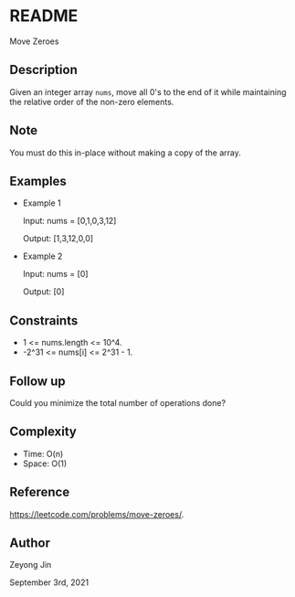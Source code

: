 # README
Move Zeroes

## Description
Given an integer array `nums`, move all 0's to the end of it while maintaining the relative order of the non-zero elements.

## Note
You must do this in-place without making a copy of the array.

## Examples
- Example 1

  Input: nums = [0,1,0,3,12]
  
  Output: [1,3,12,0,0]
  
- Example 2

  Input: nums = [0]

  Output: [0]
 
## Constraints
- 1 <= nums.length <= 10^4.
- -2^31 <= nums[i] <= 2^31 - 1.

## Follow up
Could you minimize the total number of operations done?

## Complexity
- Time: O(n)
- Space: O(1)

## Reference
https://leetcode.com/problems/move-zeroes/.

## Author

Zeyong Jin

September 3rd, 2021
